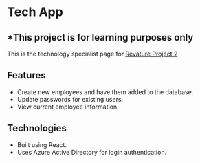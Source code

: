# Tech App
## *This project is for learning purposes only
This is the technology specialist page for [Revature Project 2](https://github.com/wrkagel/Revature-Project-2)

## Features
- Create new employees and have them added to the database.
- Update passwords for existing users.
- View current employee information.

## Technologies
- Built using React.
- Uses Azure Active Directory for login authentication.